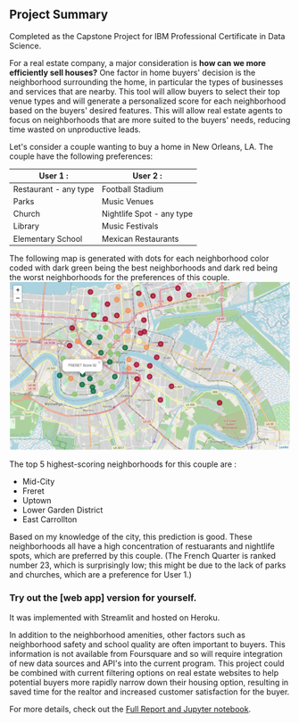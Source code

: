 ## Project Summary

Completed as the Capstone Project for IBM Professional Certificate in Data Science.

For a real estate company, a major consideration is **how can we more efficiently sell houses?** One factor in home buyers' decision is the neighborhood surrounding the home, in particular the types of businesses and services that are nearby. This tool will allow buyers to select their top venue types and will generate a personalized score for each neighborhood based on the buyers' desired features. This will allow real estate agents to focus on neighborhoods that are more suited to the buyers' needs, reducing time wasted on unproductive leads. 

Let's consider a couple wanting to buy a home in New Orleans, LA. The couple have the following preferences:  
    

|     User 1 :                  |          User 2 :           |
|-------------------------------|-----------------------------|
|  Restaurant - any type        |   Football Stadium          |
|  Parks                        |   Music Venues              |
|  Church                       |   Nightlife Spot - any type |
|  Library                      |   Music Festivals           |
|  Elementary School            |   Mexican Restaurants       |
 
  
The following map is generated with dots for each neighborhood color coded with dark green being the best neighborhoods and dark red being the worst neighborhoods for the preferences of this couple.  
![Static png image for display](ratings01.PNG)




The top 5 highest-scoring neighborhoods for this couple are :
 - Mid-City
 - Freret
 - Uptown
 - Lower Garden District
 - East Carrollton
 
Based on my knowledge of the city, this prediction is good. These neighborhoods all have a high concentration of restuarants and nightlife spots, which are preferred by this couple. (The French Quarter is ranked number 23, which is surprisingly low; this might be due to the lack of parks and churches, which are a preference for User 1.) 


### Try out the [web app] version for yourself. 
It was implemented with Streamlit and hosted on Heroku. 


In addition to the neighborhood amenities, other factors such as neighborhood safety and school quality are often important to buyers. This information is not available from Foursquare and so will require integration of new data sources and API's into the current program. This project could be combined with current filtering options on real estate websites to help potential buyers more rapidly narrow down their housing option, resulting in saved time for the realtor and increased customer satisfaction for the buyer.  


For more details, check out the [Full Report and Jupyter notebook](https://github.com/MarielleSP/Rate-Neighborhoods/blob/main/Rate-Neighborhoods.ipynb).





